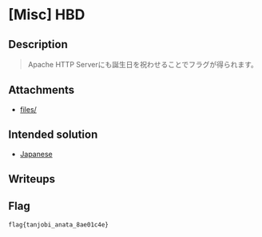 # [Misc] HBD
## Description
> Apache HTTP Serverにも誕生日を祝わせることでフラグが得られます。

## Attachments
- [files/](files/)

## Intended solution
- [Japanese](https://nanimokangaeteinai.hateblo.jp/entry/2024/08/26/210040#Misc-100-HBD-19-solves-warmup)

## Writeups

## Flag
```
flag{tanjobi_anata_8ae01c4e}
```